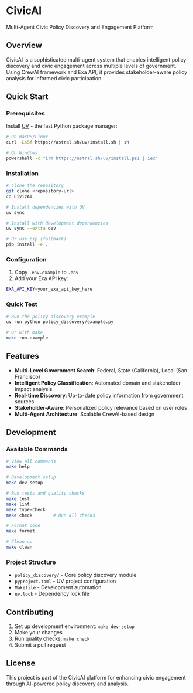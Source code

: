 # CivicAI

Multi-Agent Civic Policy Discovery and Engagement Platform

## Overview

CivicAI is a sophisticated multi-agent system that enables intelligent policy discovery and civic engagement across multiple levels of government. Using CrewAI framework and Exa API, it provides stakeholder-aware policy analysis for informed civic participation.

## Quick Start

### Prerequisites

Install [UV](https://docs.astral.sh/uv/) - the fast Python package manager:

```bash
# On macOS/Linux
curl -LsSf https://astral.sh/uv/install.sh | sh

# On Windows
powershell -c "irm https://astral.sh/uv/install.ps1 | iex"
```

### Installation

```bash
# Clone the repository
git clone <repository-url>
cd CivicAI

# Install dependencies with UV
uv sync

# Install with development dependencies
uv sync --extra dev

# Or use pip (fallback)
pip install -e .
```

### Configuration

1. Copy `.env.example` to `.env`
2. Add your Exa API key:
```bash
EXA_API_KEY=your_exa_api_key_here
```

### Quick Test

```bash
# Run the policy discovery example
uv run python policy_discovery/example.py

# Or with make
make run-example
```

## Features

- **Multi-Level Government Search**: Federal, State (California), Local (San Francisco)
- **Intelligent Policy Classification**: Automated domain and stakeholder impact analysis
- **Real-time Discovery**: Up-to-date policy information from government sources
- **Stakeholder-Aware**: Personalized policy relevance based on user roles
- **Multi-Agent Architecture**: Scalable CrewAI-based design

## Development

### Available Commands

```bash
# View all commands
make help

# Development setup
make dev-setup

# Run tests and quality checks
make test
make lint
make type-check
make check        # Run all checks

# Format code
make format

# Clean up
make clean
```

### Project Structure

- `policy_discovery/` - Core policy discovery module
- `pyproject.toml` - UV project configuration
- `Makefile` - Development automation
- `uv.lock` - Dependency lock file

## Contributing

1. Set up development environment: `make dev-setup`
2. Make your changes
3. Run quality checks: `make check`
4. Submit a pull request

## License

This project is part of the CivicAI platform for enhancing civic engagement through AI-powered policy discovery and analysis.
